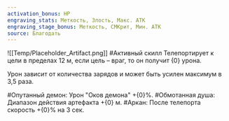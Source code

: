 ```yaml
---
activation_bonus: HP
engraving_stats: Меткость, Злость, Макс. АТК
engraving_stage_bonus: Меткость, СМКрит, Мин. АТК
source: Благодать
---
```

![[Temp/Placeholder_Artifact.png]]
#Активный скилл
Телепортирует к цели в пределах 12 м, если цель – враг, то он получит {0} урона.

Урон зависит от количества зарядов и может быть усилен максимум в 3,5 раза.

#Опутанный демон: 
Урон "Оков демона" +{0}%.
#Обмотанная душа: 
Диапазон действия артефакта +{0} м.
#Аркан: 
После телепорта скорость +{0}% на 3 сек.

